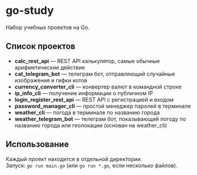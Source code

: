 # go-study

Набор учебных проектов на Go.

## Список проектов

- **calc_rest_api** — REST API калькулятор, самые обычные арифметические действия
- **cat_telegram_bot** — телеграм бот, отправляющий случайные изображения и гифки котов
- **currency_converter_cli** — конвертер валют в командной строке
- **ip_info_cli** — получение информации о публичном IP
- **login_register_rest_api** — REST API с регистрацией и входом
- **password_manager_cli** — простой менеджер паролей в терминале
- **weather_cli** — погода в терминале по названию города
- **weather_telegram_bot** — телеграм бот, показывающий погоду по названию города или геолокации (основан на weather_cli)

## Использование

Каждый проект находится в отдельной директории.  
Запуск: `go run main.go` (или `go run *.go`, если несколько файлов).
